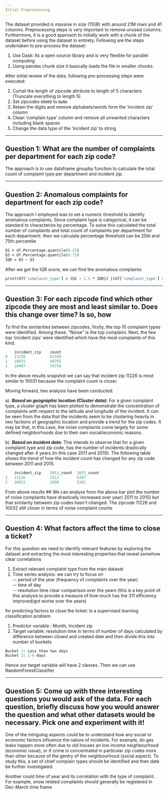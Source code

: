 ```yaml
---
Intial Preprocessing
---
```

The dataset provided is massive in size (11GB) with around 21M rows and 41 columns. 
Preprocessing steps is very important to remove unused columns. Furthermore, 
it is a good approach to initially work with a chunk of the dataset before using the dataset in entirety. 
Following are the steps undertaken to pre-process the dataset:

1. Use Dask: Its a open source library and is very flexible for parallel computing
2. Using pandas chunk size it basically loads the file in smaller chunks.

After initial review of the data, following pre-processing steps were executed:
1. Curtail the length of zipcode attribute to length of 5 characters (Truncate everything to length 5)
2. Set zipcodes `00000` to `NaN`s
3. Retain the digits and remove alphabets/words form the ‘incident zip’ column
4. Clean ‘complain type’ column and remove all unwanted characters including blank spaces
5. Change the data type of the ‘incident zip’ to string

---
Question 1: What are the number of complaints per department for each zip code?
---
The approach is to use dataframe groupby function to calculate the total count
of complaint type per department and incident zip.

---
Question 2: Anomalous complaints for department for each zip code?
---
The approach I employed was to set a numeric threshold to identify anomalous complaints. 
Since complaint type is categorical, it can be standard to characterize by percentage.
To solve this calculated the total number of complaints and total count of complaints
per department for each department. then we calculate percentage threshold can be 25th and 75th percentile
```coffeescript
Q1 = df.Percentage.quantile(0.25)
Q3 = df.Percentage.quantile(0.75)
IQR = Q3 - Q1
```
After we got the IQR score, we can find the anomalous complaints

```coffeescript
print(df['complaint_type'] < (Q1 - 1.5 * IQR)) |(df['complaint_type'] > (Q3 + 1.5 * IQR))
```
------
Question 3: For each zipcode find which other zipcode they are most and least similar
to. Does this change over time? Is so, how
-------
To find the similarities between zipcodes, firstly, the top 10 complaint types were identified. 
Among these, "Noise" is the top complaint. Next, the few top ‘incident zips’ were identified 
which have the most complaints of this kind. 
```coffeescript
	incident_zip	count
0	11226           63189
1	10031	        60765
2	10467	        54756
```
In the above results snapshot we can say that incident zip 11226 is most similar to 
10031 because the complaint count is closer.

Moving forward, two analysis have been conducted:

a). **_Based on geographic location (Cluster data)_**:
For a given complaint type, a cluster graph has been plotted to demonstrate the concentration 
of complaints with respect to the latitude and longitude of the incident. 
It can be seen from the data that the incidents seem to be clustering heavily in two factions 
of geographic location and provide a trend for the zip codes. It may be that, 
in this case, the noise complaints come largely for some defined neighborhoods due to their 
own social/economic reasons.

b). **_Based on incident date_**:
This intends to observe that for a given complaint type and zip code, 
has the number of incidents drastically changed after 4 years (in this case 2011 and 2015). 
The following table shows the trend of how the incident count has changed 
for any zip code between 2011 and 2015.

```coffeescript
    incident_zip	2011_count	2015_count
1	11226	        2313	    6307
2	10032	        2090	    5301
```
From above results ## We can analyse from the above bar plot the number of noise complaints 
have drastically increased over year( 2011 to 2015) but that similarity between zip codes hasn't changed. 
The zipcode 11226 and 10032 still closer in terms of noise complaint counts

---
Question 4: What factors affect the time to close a ticket?
---
For this question we need to identify relevant features by exploring the dataset 
and extracting the most interesting properties that reveal somehow clear correlations
1. Extract relevant complaint type from the main dataset
2. Time series analysis: we can try to focus on <br>
    -- period of the year (frequency of complaints over the year) <br>
    -- time of day <br>
    -- resolution time clear comparison over the years (this is a key point of this analysis
       to provide a measure of how much has the 311 efficiency improved/got worse over the years)

for predicting factors to close the ticket: Is a supervised learning classification problem
1. Predictor variable : Month, Incident zip
2. Target variable: resolution time in terms of number of days calculated 
by difference between closed and created date and then divide this into number of
buckets 
```coffeescript
Bucket 1: Less than two days
Bucket 2: 2-6 days
```
Hence our target variable will have 2 classes. Then we can use RandomForestClassifier

---
Question 5: Come up with three interesting questions you would ask of the data.  For each
question, briefly discuss how you would answer the question and what other
datasets would be necessary. Pick one and experiment with it!
---

One of the intriguing aspects could be to understand how any social or economic factors 
influence the nature of incidents. For example, do gas leaks happen more often due to old houses an 
low income neighbourhood (economic issue), or if crime is concentrated in particular zip codes more 
than other because of the gentry of the neighbourhood (social aspect). 
To study this, a set of chief complain types should be identified and then date be further investigated.

Another could time of year and its correlation with the type of complaint. 
For example, snow related complaints should generally be registered in Dec-March time frame



